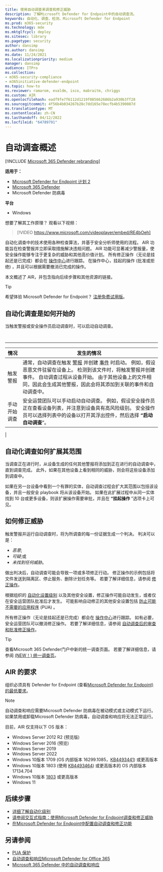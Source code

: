 ```yaml
---
title: 使用自动调查来调查和修正威胁
description: 了解Microsoft Defender for Endpoint中的自动调查流。
keywords: 自动化、调查、检测、Microsoft Defender for Endpoint
ms.prod: m365-security
ms.technology: mde
ms.mktglfcycl: deploy
ms.sitesec: library
ms.pagetype: security
author: dansimp
ms.author: dansimp
ms.date: 11/24/2021
ms.localizationpriority: medium
manager: dansimp
audience: ITPro
ms.collection:
- m365-security-compliance
- m365initiative-defender-endpoint
ms.topic: how-to
ms.reviewer: ramarom, evaldm, isco, mabraitm, chriggs
ms.custom: AIR
ms.openlocfilehash: eadf9fe7f6112d1219f085662686b2a930b3ff28
ms.sourcegitcommit: 4f56b4b034267b28c7dd165e78ecfb4b5390087d
ms.translationtype: MT
ms.contentlocale: zh-CN
ms.lasthandoff: 04/12/2022
ms.locfileid: "64789791"
---
```

# <a name="overview-of-automated-investigations"></a>自动调查概述

[!INCLUDE [Microsoft 365 Defender rebranding](../../includes/microsoft-defender.md)]

**适用于：**
- [Microsoft Defender for Endpoint 计划 2](https://go.microsoft.com/fwlink/p/?linkid=2154037)
- [Microsoft 365 Defender](https://go.microsoft.com/fwlink/?linkid=2118804)
- Microsoft Defender 防病毒

**平台**
- Windows

想要了解其工作原理？ 观看以下视频：

> [!VIDEO https://www.microsoft.com/videoplayer/embed/RE4bOeh]

自动化调查中的技术使用各种检查算法，并基于安全分析师使用的流程。 AIR 功能旨在检查警报并立即采取措施解决违规问题。 AIR 功能可显著减少警报量，使安全操作能够专注于更复杂的威胁和其他高价值计划。 所有修正操作（无论是挂起还是已完成）都会在 [操作中心](auto-investigation-action-center.md)进行跟踪。 在操作中心，挂起的操作 (批准或拒绝) ，并且可以根据需要撤消已完成的操作。

本文概述了 AIR，并包含指向后续步骤和其他资源的链接。

> [!TIP]
> 希望体验 Microsoft Defender for Endpoint？ [注册免费试用版](https://signup.microsoft.com/create-account/signup?products=7f379fee-c4f9-4278-b0a1-e4c8c2fcdf7e&ru=https://aka.ms/MDEp2OpenTrial?ocid=docs-wdatp-automated-investigations-abovefoldlink)。

## <a name="how-the-automated-investigation-starts"></a>自动化调查是如何开始的

当触发警报或安全操作员启动调查时，可以启动自动调查。

<br>

****

|情况|发生的情况|
|---|---|
|触发警报|通常，自动调查在触发 [警报](review-alerts.md) 并创建 [事件](view-incidents-queue.md) 时启动。 例如，假设恶意文件驻留在设备上。 检测到该文件时，将触发警报并创建事件。 自动调查过程从设备开始。 由于其他设备上的文件相同，因此会生成其他警报，因此会将其添加到关联的事件和自动调查中。|
|手动开始调查|安全运营团队可以手动启动自动调查。 例如，假设安全操作员正在查看设备列表，并注意到设备具有高风险级别。 安全操作员可以选择列表中的设备以打开其浮出控件，然后选择 **“启动自动调查**”。|
|

## <a name="how-an-automated-investigation-expands-its-scope"></a>自动化调查如何扩展其范围

当调查正在进行时，从设备生成的任何其他警报将添加到正在进行的自动调查中，直到调查完成。 此外，如果在其他设备上看到相同的威胁，则会将这些设备添加到调查中。

如果在另一台设备中看到一个有罪的实体，自动调查过程会扩大其范围以包括该设备，并且一般安全 playbook 将从该设备开始。 如果在此扩展过程中从同一实体找到 10 台或更多设备，则该扩展操作需要审批，并且在 **“挂起操作** ”选项卡上可见。

## <a name="how-threats-are-remediated"></a>如何修正威胁

触发警报并运行自动调查时，将为所调查的每一份证据生成一个判决。 判决可以是：

- *恶意*;
- *可疑*;或
- *未找到任何威胁*。

做出判决后，自动调查可能会导致一项或多项修正行动。 修正操作的示例包括将文件发送到隔离区、停止服务、删除计划任务等。 若要了解详细信息，请参阅 [修正操作](manage-auto-investigation.md#remediation-actions)。

根据组织的 [自动化设置级别](automation-levels.md) 以及其他安全设置，修正操作可能自动发生，或者仅在安全运营团队批准后才发生。 可能影响自动修正的其他安全设置包括 [防止可能不需要的应用程序](/windows/security/threat-protection/microsoft-defender-antivirus/detect-block-potentially-unwanted-apps-microsoft-defender-antivirus) (PUA) 。

所有修正操作（无论是挂起还是已完成）都会在 [操作中心](auto-investigation-action-center.md)进行跟踪。 如有必要，安全运营团队可以撤消修正操作。 若要了解详细信息，请参阅 [自动调查后的审查和批准修正操作](/microsoft-365/security/defender-endpoint/manage-auto-investigation)。

> [!TIP]
> 查看Microsoft 365 Defender门户中新的统一调查页面。 若要了解详细信息，请参阅 [ (NEW！) 统一调查页](/microsoft-365/security/defender/m365d-autoir-results#new-unified-investigation-page)。

## <a name="requirements-for-air"></a>AIR 的要求

组织必须具有 Defender for Endpoint (查看[Microsoft Defender for Endpoint) 的最低要求](minimum-requirements.md)。

> [!NOTE]
> 自动调查和响应需要Microsoft Defender 防病毒在被动模式或主动模式下运行。 如果禁用或卸载Microsoft Defender 防病毒，自动调查和响应将无法正常运行。

目前，AIR 仅支持以下 OS 版本：

- Windows Server 2012 R2 (预览版) 
- Windows Server 2016 (预览) 
- Windows Server 2019
- Windows Server 2022
- Windows 10版本 1709 (OS 内部版本 16299.1085，[KB4493441](https://support.microsoft.com/help/4493441/windows-10-update-kb4493441)) 或更高版本
- Windows 10版本 1803 (使用 [KB4493464](https://support.microsoft.com/help/4493464/windows-10-update-kb4493464)) 或更高版本的 OS 内部版本 17134.704
- Windows 10版本 [1803](/windows/release-information/status-windows-10-1809-and-windows-server-2019) 或更高版本
- Windows 11

## <a name="next-steps"></a>后续步骤

- [详细了解自动化级别](automation-levels.md)
- [请参阅交互式指南：使用Microsoft Defender for Endpoint调查和修正威胁](https://aka.ms/MDATP-IR-Interactive-Guide)
- [在Microsoft Defender for Endpoint中配置自动调查和修正功能](configure-automated-investigations-remediation.md)

## <a name="see-also"></a>另请参阅

- [PUA 保护](/windows/security/threat-protection/microsoft-defender-antivirus/detect-block-potentially-unwanted-apps-microsoft-defender-antivirus)
- [自动调查和响应Microsoft Defender for Office 365](/microsoft-365/security/office-365-security/office-365-air)
- [Microsoft 365 Defender 中的自动调查和响应](/microsoft-365/security/defender/m365d-autoir)
